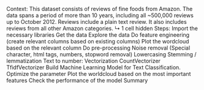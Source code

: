 Context:
This dataset consists of reviews of fine foods from Amazon.
The data spans a period of more than 10 years, including all ~500,000 reviews up to October 2012. Reviews include a plain text review.
It also includes reviews from all other Amazon categories.
↳ 1 cell hidden
Steps:
Import the necessary libraries
Get the data
Explore the data
Do feature engineering (create relevant columns based on existing columns)
Plot the wordcloud based on the relevant column
Do pre-processing
Noise removal (Special character, html tags, numbers, stopword removal)
Lowercasing
Stemming / lemmatization
Text to number: Vectorization
CountVectorizer
TfidfVectorizer
Build Machine Learning Model for Text Classification.
Optimize the parameter
Plot the worldcloud based on the most important features
Check the performance of the model
Summary
